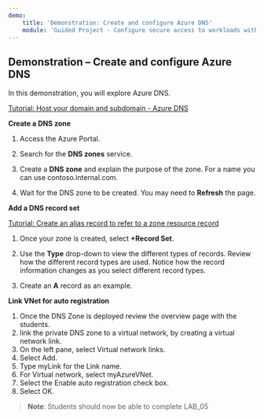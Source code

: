 ```yaml
---
demo:
    title: 'Demonstration: Create and configure Azure DNS'
    module: 'Guided Project - Configure secure access to workloads with Azure virtual networking services'
---
```

## Demonstration – Create and configure Azure DNS

In this demonstration, you will explore Azure DNS.

[Tutorial: Host your domain and subdomain - Azure DNS](https://docs.microsoft.com/azure/dns/dns-delegate-domain-azure-dns)


**Create a DNS zone**

1. Access the Azure Portal.

1. Search for the **DNS zones** service.

1. Create a **DNS zone** and explain the purpose of the zone. For a name you can use contoso.internal.com.

1.  Wait for the DNS zone to be created. You may need to **Refresh** the page.

**Add a DNS record set**


[Tutorial: Create an alias record to refer to a zone resource record](https://learn.microsoft.com/azure/dns/tutorial-alias-rr)

1. Once your zone is created, select **+Record Set**.

1. Use the **Type** drop-down to view the different types of records. Review how the different record types are used. Notice how the record information changes as you select different record types.

1. Create an **A** record as an example. 

**Link VNet for auto registration**

1.	Once the DNS Zone is deployed review the overview page with the students.
1.	link the private DNS zone to a virtual network, by creating a virtual network link.
1.	On the left pane, select Virtual network links.
1.	Select Add.
1.	Type myLink for the Link name.
1.	For Virtual network, select myAzureVNet.
1.	Select the Enable auto registration check box.
1.	Select OK.

>**Note**: Students should now be able to complete LAB_05